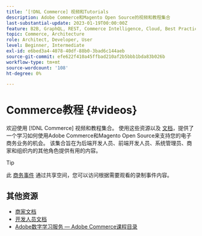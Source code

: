 ```yaml
---
title: ’[!DNL Commerce] 视频和Tutorials
description: Adobe Commerce和Magento Open Source的视频和教程集合
last-substantial-update: 2023-01-19T00:00:00Z
feature: B2B, GraphQL, REST, Commerce Intelligence, Cloud, Best Practices, API Mesh, App Builder
topic: Commerce, Architecture
role: Architect, Developer, User
level: Beginner, Intermediate
exl-id: e6bed3a4-4078-40df-88b0-3bad6c144aeb
source-git-commit: efe622f410a45ffbad210af2b5bbb1bda83b026b
workflow-type: tm+mt
source-wordcount: '108'
ht-degree: 0%

---
```


# Commerce教程 {#videos}

欢迎使用 [!DNL Commerce] 视频和教程集合。 使用这些资源以及 [文档](https://experienceleague.adobe.com/docs/commerce.html)，提供了一个学习如何使用Adobe Commerce和Magento Open Source来支持您的电子商务业务的机会。 该集合旨在为后端开发人员、前端开发人员、系统管理员、商家和组织内的其他角色提供有用的内容。

<div id="recs-overview-body-1"></div>
<div id="recs-overview-body-2"></div>
<div id="recs-overview-body-3"></div>
<div id="recs-overview-body-4"></div>
<div id="recs-overview-body-5"></div>
<div id="recs-overview-body-6"></div>

>[!TIP]
>
>此 [商务事件](https://experienceleague.adobe.com/docs/commerce-events/events/overview.html) 通过共享空间，您可以访问根据需要观看的录制事件内容。

## 其他资源

- [商家文档](https://experienceleague.adobe.com/docs/commerce-admin/user-guides/home.html)
- [开发人员文档](https://developer.adobe.com/commerce)
- [Adobe数字学习服务 — Adobe Commerce课程目录](https://learning.adobe.com/catalog.html?solution=Adobe%20Commerce)
